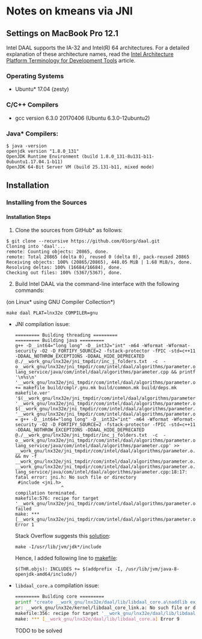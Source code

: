 # Notes on kmeans via JNI

## Settings on MacBook Pro 12.1
Intel DAAL supports the IA-32 and Intel(R) 64 architectures. For a detailed explanation of these architecture names, read the [Intel Architecture Platform Terminology for Development Tools](https://software.intel.com/en-us/articles/intel-architecture-platform-terminology-for-development-tools) article.

### Operating Systems
* Ubuntu* 17.04 (zesty)

### C/C++ Compilers
* gcc version 6.3.0 20170406 (Ubuntu 6.3.0-12ubuntu2)

### Java* Compilers:
```
$ java -version
openjdk version "1.8.0_131"
OpenJDK Runtime Environment (build 1.8.0_131-8u131-b11-0ubuntu1.17.04.1-b11)
OpenJDK 64-Bit Server VM (build 25.131-b11, mixed mode)
```

## Installation

### Installing from the Sources

#### Installation Steps
1. Clone the sources from GitHub* as follows:
```
$ git clone --recursive https://github.com/01org/daal.git
Cloning into 'daal'...
remote: Counting objects: 20865, done.
remote: Total 20865 (delta 0), reused 0 (delta 0), pack-reused 20865
Receiving objects: 100% (20865/20865), 448.05 MiB | 1.68 MiB/s, done.
Resolving deltas: 100% (16684/16684), done.
Checking out files: 100% (5367/5367), done.
```

2. Build Intel DAAL via the command-line interface with the following commands:
 
 (on Linux\* using GNU Compiler Collection\*)

```
make daal PLAT=lnx32e COMPILER=gnu
```
            
 * JNI compilation issue:
 
    ```
    ========= Building threading =========
    ========= Building java =========
    g++ -D__int64="long long" -D__int32="int" -m64 -Wformat -Wformat-security -O2 -D_FORTIFY_SOURCE=2 -fstack-protector -fPIC -std=c++11   -DDAAL_NOTHROW_EXCEPTIONS -DDAAL_HIDE_DEPRECATED @./__work_gnu/lnx32e/jni_tmpdir/inc_j_folders.txt  -c  -o__work_gnu/lnx32e/jni_tmpdir/com/intel/daal/algorithms/parameter.o lang_service/java/com/intel/daal/algorithms/parameter.cpp && printf '\n%s\n' '__work_gnu/lnx32e/jni_tmpdir/com/intel/daal/algorithms/parameter.o.mkdeps += makefile build/cmplr.gnu.mk build/common.mk build/deps.mk makefile.ver' '$(__work_gnu/lnx32e/jni_tmpdir/com/intel/daal/algorithms/parameter.o.mkdeps):' '__work_gnu/lnx32e/jni_tmpdir/com/intel/daal/algorithms/parameter.o: $(__work_gnu/lnx32e/jni_tmpdir/com/intel/daal/algorithms/parameter.o.mkdeps)' '__work_gnu/lnx32e/jni_tmpdir/com/intel/daal/algorithms/parameter.o.trigger = g++ -D__int64="long long" -D__int32="int" -m64 -Wformat -Wformat-security -O2 -D_FORTIFY_SOURCE=2 -fstack-protector -fPIC -std=c++11   -DDAAL_NOTHROW_EXCEPTIONS -DDAAL_HIDE_DEPRECATED @./__work_gnu/lnx32e/jni_tmpdir/inc_j_folders.txt  -c  -o__work_gnu/lnx32e/jni_tmpdir/com/intel/daal/algorithms/parameter.o lang_service/java/com/intel/daal/algorithms/parameter.cpp' >> __work_gnu/lnx32e/jni_tmpdir/com/intel/daal/algorithms/parameter.o.d.tmp && mv -f __work_gnu/lnx32e/jni_tmpdir/com/intel/daal/algorithms/parameter.o.d.tmp __work_gnu/lnx32e/jni_tmpdir/com/intel/daal/algorithms/parameter.o.d
    lang_service/java/com/intel/daal/algorithms/parameter.cpp:18:17: fatal error: jni.h: No such file or directory
     #include <jni.h>
                     ^
    compilation terminated.
    makefile:576: recipe for target '__work_gnu/lnx32e/jni_tmpdir/com/intel/daal/algorithms/parameter.o' failed
    make: *** [__work_gnu/lnx32e/jni_tmpdir/com/intel/daal/algorithms/parameter.o] Error 1
    ```
    
    Stack Overflow suggests this [solution](https://stackoverflow.com/questions/14529720/how-to-make-jni-h-be-found):

    ```commandline
    make -I/usr/lib/jvm/jdk*/include
    ```
    
    Hence, I added following line to [makefile](../makefile):
    
    ```
    $(THR.objs): INCLUDES += $(addprefix -I, /usr/lib/jvm/java-8-openjdk-amd64/include/)
    ```

 * `libdaal_core.a` compilation issue:
 
    ```bash
    ========= Building core =========
    printf "create __work_gnu/lnx32e/daal/lib/libdaal_core.a\naddlib externals/mklfpk/lnx/lib/intel64/libdaal_vmlipp_core.a\n addlib __work_gnu/lnx32e/kernel/libdaal_core_link.a\n\n\n\nsave\n" | ar -M && printf '\n%s\n' '__work_gnu/lnx32e/daal/lib/libdaal_core.a.mkdeps += makefile build/cmplr.gnu.mk build/common.mk build/deps.mk makefile.ver' '$(__work_gnu/lnx32e/daal/lib/libdaal_core.a.mkdeps):' '__work_gnu/lnx32e/daal/lib/libdaal_core.a: $(__work_gnu/lnx32e/daal/lib/libdaal_core.a.mkdeps)' '__work_gnu/lnx32e/daal/lib/libdaal_core.a.trigger = printf "create __work_gnu/lnx32e/daal/lib/libdaal_core.a\naddlib externals/mklfpk/lnx/lib/intel64/libdaal_vmlipp_core.a\n addlib __work_gnu/lnx32e/kernel/libdaal_core_link.a\n\n\n\nsave\n" | ar -M' >> __work_gnu/lnx32e/daal/lib/libdaal_core.a.d.tmp && mv -f __work_gnu/lnx32e/daal/lib/libdaal_core.a.d.tmp __work_gnu/lnx32e/daal/lib/libdaal_core.a.d
    ar: __work_gnu/lnx32e/kernel/libdaal_core_link.a: No such file or directory
    makefile:356: recipe for target '__work_gnu/lnx32e/daal/lib/libdaal_core.a' failed
    make: *** [__work_gnu/lnx32e/daal/lib/libdaal_core.a] Error 9
    ```

    TODO to be solved
